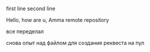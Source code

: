 first line
second line

Hello, how are u, Amma remote repository

все переделал

снова опыт над файлом для создания реквеста на пул